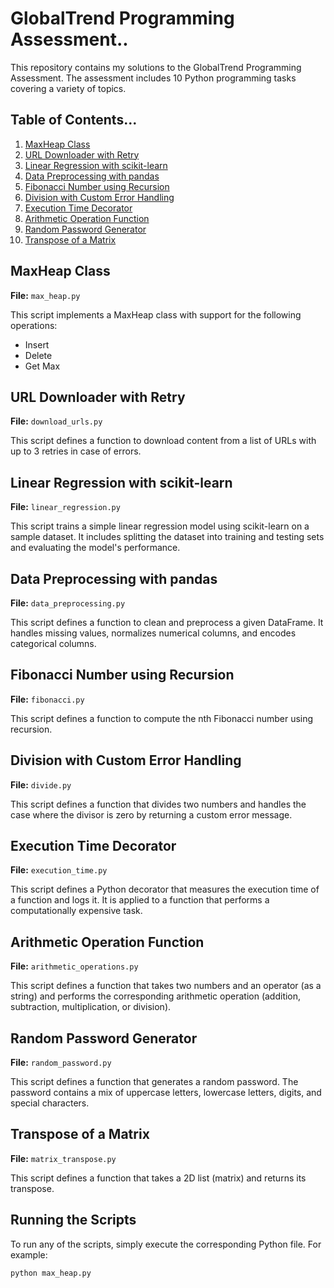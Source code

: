 # GlobalTrend Programming Assessment..

This repository contains my solutions to the GlobalTrend Programming Assessment. The assessment includes 10 Python programming tasks covering a variety of topics.

## Table of Contents...

1. [MaxHeap Class](#maxheap-class)
2. [URL Downloader with Retry](#url-downloader-with-retry)
3. [Linear Regression with scikit-learn](#linear-regression-with-scikit-learn)
4. [Data Preprocessing with pandas](#data-preprocessing-with-pandas)
5. [Fibonacci Number using Recursion](#fibonacci-number-using-recursion)
6. [Division with Custom Error Handling](#division-with-custom-error-handling)
7. [Execution Time Decorator](#execution-time-decorator)
8. [Arithmetic Operation Function](#arithmetic-operation-function)
9. [Random Password Generator](#random-password-generator)
10. [Transpose of a Matrix](#transpose-of-a-matrix)

## MaxHeap Class

**File:** `max_heap.py`

This script implements a MaxHeap class with support for the following operations:
- Insert
- Delete
- Get Max

## URL Downloader with Retry

**File:** `download_urls.py`

This script defines a function to download content from a list of URLs with up to 3 retries in case of errors.

## Linear Regression with scikit-learn

**File:** `linear_regression.py`

This script trains a simple linear regression model using scikit-learn on a sample dataset. It includes splitting the dataset into training and testing sets and evaluating the model's performance.

## Data Preprocessing with pandas

**File:** `data_preprocessing.py`

This script defines a function to clean and preprocess a given DataFrame. It handles missing values, normalizes numerical columns, and encodes categorical columns.

## Fibonacci Number using Recursion

**File:** `fibonacci.py`

This script defines a function to compute the nth Fibonacci number using recursion.

## Division with Custom Error Handling

**File:** `divide.py`

This script defines a function that divides two numbers and handles the case where the divisor is zero by returning a custom error message.

## Execution Time Decorator

**File:** `execution_time.py`

This script defines a Python decorator that measures the execution time of a function and logs it. It is applied to a function that performs a computationally expensive task.

## Arithmetic Operation Function

**File:** `arithmetic_operations.py`

This script defines a function that takes two numbers and an operator (as a string) and performs the corresponding arithmetic operation (addition, subtraction, multiplication, or division).

## Random Password Generator

**File:** `random_password.py`

This script defines a function that generates a random password. The password contains a mix of uppercase letters, lowercase letters, digits, and special characters.

## Transpose of a Matrix

**File:** `matrix_transpose.py`

This script defines a function that takes a 2D list (matrix) and returns its transpose.

## Running the Scripts

To run any of the scripts, simply execute the corresponding Python file. For example:

```sh
python max_heap.py
